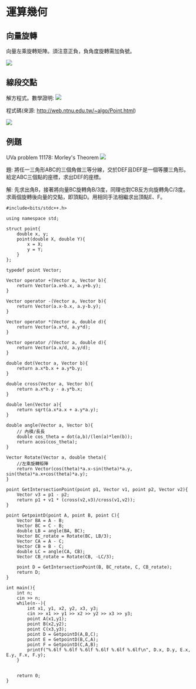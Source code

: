 # 運算幾何
## 向量旋轉
向量左乘旋轉矩陣。須注意正負，負角度旋轉需加負號。

![](https://i.imgur.com/7pEUNGO.png)

## 線段交點
解方程式。數學證明:
![](https://i.imgur.com/MT1AWjZ.png)

程式碼(來源: http://web.ntnu.edu.tw/~algo/Point.html)

![](https://i.imgur.com/cr1MqBy.png)

## 例題
UVa problem 11178: Morley's Theorem
![](https://i.imgur.com/hnIIZkr.png)

題:
將任一三角形ABC的三個角做三等分線，交於DEF且DEF是一個等腰三角形。給定ABC三個點的座標，求出DEF的座標。

解:
先求出角B，接著將向量BC旋轉角B/3度，同理也對CB反方向旋轉角C/3度。求兩個旋轉後向量的交點，即頂點D。用相同手法相繼求出頂點E、F。

```
#include<bits/stdc++.h>

using namespace std;

struct point{
    double x, y;
    point(double X, double Y){
        x = X;
        y = Y;
    }
};

typedef point Vector;

Vector operator +(Vector a, Vector b){
    return Vector(a.x+b.x, a.y+b.y);
}

Vector operator -(Vector a, Vector b){
    return Vector(a.x-b.x, a.y-b.y);
}

Vector operator *(Vector a, double d){
    return Vector(a.x*d, a.y*d);
}

Vector operator /(Vector a, double d){
    return Vector(a.x/d, a.y/d);
}

double dot(Vector a, Vector b){
    return a.x*b.x + a.y*b.y;
}

double cross(Vector a, Vector b){
    return a.x*b.y - a.y*b.x;
}

double len(Vector a){
    return sqrt(a.x*a.x + a.y*a.y);
}

double angle(Vector a, Vector b){
    // 內積/長長
    double cos_theta = dot(a,b)/(len(a)*len(b));
    return acos(cos_theta);
}

Vector Rotate(Vector a, double theta){
    //左乘旋轉矩陣
    return Vector(cos(theta)*a.x-sin(theta)*a.y, sin(theta)*a.x+cos(theta)*a.y);
}

point GetIntersectionPoint(point p1, Vector v1, point p2, Vector v2){
    Vector v3 = p1 - p2;
    return p1 + v1 * (cross(v2,v3)/cross(v1,v2));
}

point GetpointD(point A, point B, point C){
    Vector BA = A - B;
    Vector BC = C - B;
    double LB = angle(BA, BC);
    Vector BC_rotate = Rotate(BC, LB/3);
    Vector CA = A - C;
    Vector CB = B - C;
    double LC = angle(CA, CB);
    Vector CB_rotate = Rotate(CB, -LC/3);

    point D = GetIntersectionPoint(B, BC_rotate, C, CB_rotate);
    return D;
}

int main(){
    int n;
    cin >> n;
    while(n--){
        int x1, y1, x2, y2, x3, y3;
        cin >> x1 >> y1 >> x2 >> y2 >> x3 >> y3;
        point A(x1,y1);
        point B(x2,y2);
        point C(x3,y3);
        point D = GetpointD(A,B,C);
        point E = GetpointD(B,C,A);
        point F = GetpointD(C,A,B);
        printf("%.6lf %.6lf %.6lf %.6lf %.6lf %.6lf\n", D.x, D.y, E.x, E.y, F.x, F.y);
    }


	return 0;
}

```







